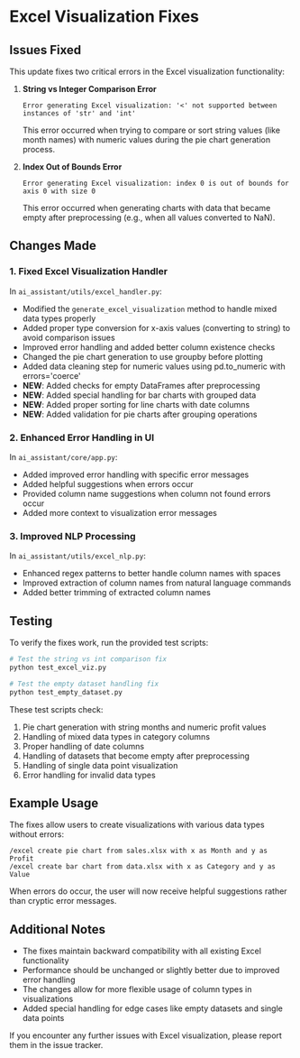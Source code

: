 # Excel Visualization Fixes

## Issues Fixed
This update fixes two critical errors in the Excel visualization functionality:

1. **String vs Integer Comparison Error**
   ```
   Error generating Excel visualization: '<' not supported between instances of 'str' and 'int'
   ```
   This error occurred when trying to compare or sort string values (like month names) with numeric values during the pie chart generation process.

2. **Index Out of Bounds Error**
   ```
   Error generating Excel visualization: index 0 is out of bounds for axis 0 with size 0
   ```
   This error occurred when generating charts with data that became empty after preprocessing (e.g., when all values converted to NaN).

## Changes Made

### 1. Fixed Excel Visualization Handler

In `ai_assistant/utils/excel_handler.py`:
- Modified the `generate_excel_visualization` method to handle mixed data types properly
- Added proper type conversion for x-axis values (converting to string) to avoid comparison issues
- Improved error handling and added better column existence checks
- Changed the pie chart generation to use groupby before plotting
- Added data cleaning step for numeric values using pd.to_numeric with errors='coerce'
- **NEW**: Added checks for empty DataFrames after preprocessing
- **NEW**: Added special handling for bar charts with grouped data
- **NEW**: Added proper sorting for line charts with date columns
- **NEW**: Added validation for pie charts after grouping operations

### 2. Enhanced Error Handling in UI

In `ai_assistant/core/app.py`:
- Added improved error handling with specific error messages
- Added helpful suggestions when errors occur
- Provided column name suggestions when column not found errors occur
- Added more context to visualization error messages

### 3. Improved NLP Processing

In `ai_assistant/utils/excel_nlp.py`:
- Enhanced regex patterns to better handle column names with spaces
- Improved extraction of column names from natural language commands
- Added better trimming of extracted column names

## Testing

To verify the fixes work, run the provided test scripts:

```bash
# Test the string vs int comparison fix
python test_excel_viz.py

# Test the empty dataset handling fix
python test_empty_dataset.py
```

These test scripts check:
1. Pie chart generation with string months and numeric profit values
2. Handling of mixed data types in category columns
3. Proper handling of date columns
4. Handling of datasets that become empty after preprocessing
5. Handling of single data point visualization
6. Error handling for invalid data types

## Example Usage

The fixes allow users to create visualizations with various data types without errors:

```
/excel create pie chart from sales.xlsx with x as Month and y as Profit
/excel create bar chart from data.xlsx with x as Category and y as Value
```

When errors do occur, the user will now receive helpful suggestions rather than cryptic error messages.

## Additional Notes

- The fixes maintain backward compatibility with all existing Excel functionality
- Performance should be unchanged or slightly better due to improved error handling
- The changes allow for more flexible usage of column types in visualizations
- Added special handling for edge cases like empty datasets and single data points

If you encounter any further issues with Excel visualization, please report them in the issue tracker. 